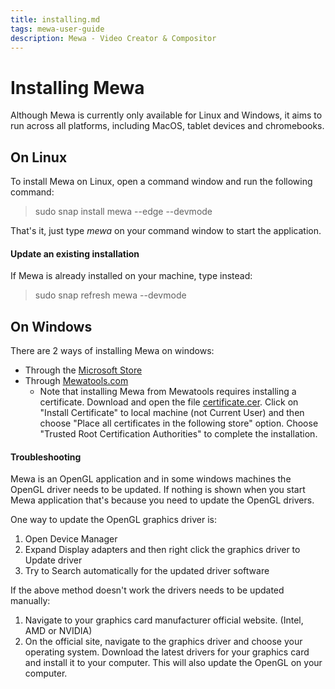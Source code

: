 ```yaml
---
title: installing.md
tags: mewa-user-guide
description: Mewa - Video Creator & Compositor
---
```

Installing Mewa
===

Although Mewa is currently only available for Linux and Windows, it aims to run across all platforms, including MacOS, tablet devices and chromebooks.

## On Linux


To install Mewa on Linux, open a command window and run the following command:

> sudo snap install mewa --edge --devmode

That's it, just type *mewa* on your command window to start the application.

#### Update an existing installation

If Mewa is already installed on your machine, type instead:

> sudo snap refresh mewa --devmode

## On Windows

There are 2 ways of installing Mewa on windows:
* Through the [Microsoft Store](https://www.microsoft.com/store/apps/9NRJM8F0MLN4)
* Through [Mewatools.com](https://mewatools.com/releases/windows/)
  * Note that installing Mewa from Mewatools requires installing a certificate. Download and open the file [certificate.cer](https://mewatools.com/releases/windows/MewaDist_0.22.37.0_Test/MewaDist_0.22.37.0_x64.cer). Click on "Install Certificate" to local machine (not Current User) and then choose "Place all certificates in the following store" option. Choose "Trusted Root Certification Authorities" to complete the installation.



#### Troubleshooting
Mewa is an OpenGL application and in some windows machines the OpenGL driver needs to be updated.
If nothing is shown when you start Mewa application that's because you need to update the OpenGL drivers.

One way to update the OpenGL graphics driver is:

1. Open Device Manager
2. Expand Display adapters and then right click the graphics driver to Update driver
3. Try to Search automatically for the updated driver software

If the above method doesn't work the drivers needs to be updated manually:
1. Navigate to your graphics card manufacturer official website. (Intel, AMD or NVIDIA)
2. On the official site, navigate to the graphics driver and choose your operating system. Download the latest drivers for your graphics card and install it to your computer. This will also update the OpenGL on your computer.

